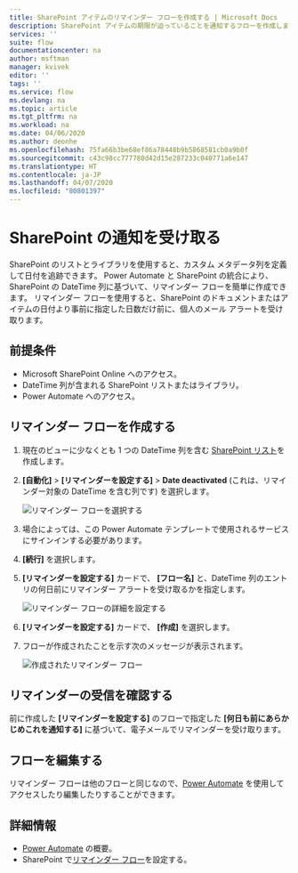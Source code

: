 ```yaml
---
title: SharePoint アイテムのリマインダー フローを作成する | Microsoft Docs
description: SharePoint アイテムの期限が迫っていることを通知するフローを作成します。
services: ''
suite: flow
documentationcenter: na
author: msftman
manager: kvivek
editor: ''
tags: ''
ms.service: flow
ms.devlang: na
ms.topic: article
ms.tgt_pltfrm: na
ms.workload: na
ms.date: 04/06/2020
ms.author: deonhe
ms.openlocfilehash: 75fa66b3be68ef86a78448b9b5868581cb0a9b0f
ms.sourcegitcommit: c43c98cc777780d42d15e287233c040771a6e147
ms.translationtype: HT
ms.contentlocale: ja-JP
ms.lasthandoff: 04/07/2020
ms.locfileid: "80801397"
---
```

# <a name="sharepoint-remind-me"></a>SharePoint の通知を受け取る


SharePoint のリストとライブラリを使用すると、カスタム メタデータ列を定義して日付を追跡できます。 Power Automate と SharePoint の統合により、SharePoint の DateTime 列に基づいて、リマインダー フローを簡単に作成できます。 リマインダー フローを使用すると、SharePoint のドキュメントまたはアイテムの日付より事前に指定した日数だけ前に、個人のメール アラートを受け取ります。

## <a name="prerequisites"></a>前提条件
- Microsoft SharePoint Online へのアクセス。
- DateTime 列が含まれる SharePoint リストまたはライブラリ。
- Power Automate へのアクセス。

## <a name="create-a-reminder-flow"></a>リマインダー フローを作成する

 1. 現在のビューに少なくとも 1 つの DateTime 列を含む [SharePoint リスト](https://support.office.com/article/Create-a-list-in-SharePoint-0D397414-D95F-41EB-ADDD-5E6EFF41B083)を作成します。 
 1. **[自動化]**  >  **[リマインダーを設定する]**  > **Date deactivated** (これは、リマインダー対象の DateTime を含む列です) を選択します。

     ![リマインダー フローを選択する](media/create-sharepoint-reminder-flows/select-reminder-flow.png)

1. 場合によっては、この Power Automate テンプレートで使用されるサービスにサインインする必要があります。
     
1. **[続行]** を選択します。

1. **[リマインダーを設定する]** カードで、 **[フロー名]** と、DateTime 列のエントリの何日前にリマインダー アラートを受け取るかを指定します。

    ![リマインダー フローの詳細を設定する](media/create-sharepoint-reminder-flows/set-reminder-details.png)

1. **[リマインダーを設定する]** カードで、 **[作成]** を選択します。

1. フローが作成されたことを示す次のメッセージが表示されます。

    ![作成されたリマインダー フロー](media/create-sharepoint-reminder-flows/success.png)
    

## <a name="confirm-reminders-received"></a>リマインダーの受信を確認する

前に作成した **[リマインダーを設定する]** のフローで指定した **[何日も前にあらかじめこれを通知する]** に基づいて、電子メールでリマインダーを受け取ります。 

## <a name="edit-your-flow"></a>フローを編集する

リマインダー フローは他のフローと同じなので、[Power Automate](https://flow.microsoft.com) を使用してアクセスしたり編集したりすることができます。

## <a name="learn-more"></a>詳細情報

- [Power Automate](https://flow.microsoft.com) の概要。
- SharePoint で[リマインダー フロー](https://support.office.com/article/set-a-reminder-flow-23c0e172-1fc1-4ac8-a9db-cd0b81d634d8)を設定する。



